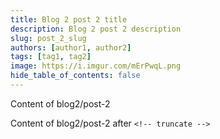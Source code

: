 ```yaml
---
title: Blog 2 post 2 title
description: Blog 2 post 2 description
slug: post_2_slug
authors: [author1, author2]
tags: [tag1, tag2]
image: https://i.imgur.com/mErPwqL.png
hide_table_of_contents: false
---
```


Content of blog2/post-2

<!-- truncate -->

Content of blog2/post-2 after `<!-- truncate -->`

